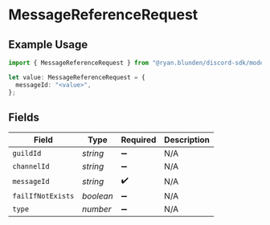 # MessageReferenceRequest

## Example Usage

```typescript
import { MessageReferenceRequest } from "@ryan.blunden/discord-sdk/models/components";

let value: MessageReferenceRequest = {
  messageId: "<value>",
};
```

## Fields

| Field              | Type               | Required           | Description        |
| ------------------ | ------------------ | ------------------ | ------------------ |
| `guildId`          | *string*           | :heavy_minus_sign: | N/A                |
| `channelId`        | *string*           | :heavy_minus_sign: | N/A                |
| `messageId`        | *string*           | :heavy_check_mark: | N/A                |
| `failIfNotExists`  | *boolean*          | :heavy_minus_sign: | N/A                |
| `type`             | *number*           | :heavy_minus_sign: | N/A                |